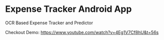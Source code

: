 # Expense Tracker Android App
OCR Based Expense Tracker and Predictor 

Checkout Demo: https://www.youtube.com/watch?v=4Eg1V7Cf8hU&t=56s
